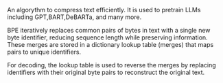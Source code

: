 An algorythm to compress text efficiently.
 It is used to pretrain LLMs including GPT,BART,DeBARTa, and many more.

 
BPE iteratively replaces common pairs of bytes in text with a single new byte identifier, reducing sequence length while preserving information. These merges are stored in a dictionary lookup table (merges) that maps pairs to unique identifiers.

For decoding, the lookup table is used to reverse the merges by replacing identifiers with their original byte pairs to reconstruct the original text.

